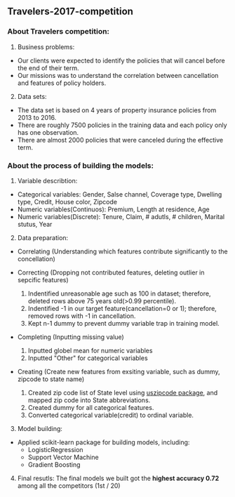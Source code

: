 ## Travelers-2017-competition

### About Travelers competition:
1. Business problems: 
  * Our clients were expected to identify the policies that will cancel before the end of their term.
  * Our missions was to understand the correlation between cancellation and features of policy holders.
2. Data sets: 
  * The data set is based on 4 years of property insurance policies from 2013 to 2016. 
  * There are roughly 7500 policies in the training data and each policy only has one observation. 
  * There are almost 2000 policies that were canceled during the effective term. 

### About the process of building the models:
1. Variable describtion:
  * Categorical variables: Gender, Salse channel, Coverage type, Dwelling type, Credit, House color, Zipcode
  * Numeric variables(Continuos): Premium, Length at residence, Age
  * Numeric variables(Discrete): Tenure, Claim, # adutls, # children, Marital stutus, Year

2. Data preparation:
  * Correlating (Understanding which features contribute significantly to the concellation)
  
  * Correcting (Dropping not contributed features, deleting outlier in sepcific features)
    1. Indentified unreasonable age such as 100 in dataset; therefore, deleted rows above 75 years old(>0.99 percentile).
    2. Indentified -1 in our target feature(cancellation=0 or 1); therefore, removed rows with -1 in cancellation. 
    3. Kept n-1 dummy to prevent dummy variable trap in training model.     
    
  * Completing (Inputting missing value)
    1. Inputted globel mean for numeric variables
    2. Inputted "Other" for categorical variables
  
  * Creating (Create new features from exsiting variable, such as dummy, zipcode to state name)
    1. Created zip code list of State level using [uszipcode package](https://pypi.python.org/pypi/uszipcode/0.1.3), and mapped zip code into State abbreviations. 
    2. Created dummy for all categorical features. 
    3. Converted categorical variable(credit) to ordinal variable. 
 
 3. Model building:
   * Applied scikit-learn package for building models, including:
     * LogisticRegression
     * Support Vector Machine
     * Gradient Boosting 
 
 4. Final resutls:
    The final models we built got the **highest accuracy 0.72** among all the competitors (1st / 20)


